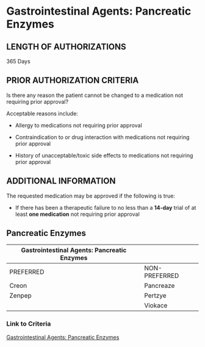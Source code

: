 # Gastrointestinal Agents: Pancreatic Enzymes

## LENGTH OF AUTHORIZATIONS

365 Days

## PRIOR AUTHORIZATION CRITERIA

Is there any reason the patient cannot be changed to a medication not requiring prior approval?

Acceptable reasons include:

- Allergy to medications not requiring prior approval

- Contraindication to or drug interaction with medications not requiring prior approval

- History of unacceptable/toxic side effects to medications not requiring prior approval

## ADDITIONAL INFORMATION

The requested medication may be approved if the following is true:

- If there has been a therapeutic failure to no less than a **14-day** trial of at least **one medication** not requiring prior approval

## Pancreatic Enzymes

| Gastrointestinal Agents: Pancreatic Enzymes  |                  |
|----------------------------------------------|------------------|
| PREFERRED                                    | NON-PREFERRED    |
| Creon                                        | Pancreaze        |
| Zenpep                                       | Pertzye          |
|                                              | Viokace          |

### Link to Criteria

[Gastrointestinal Agents: Pancreatic Enzymes](https://pharmacy.medicaid.ohio.gov/sites/default/files/20220415_UPDL_Criteria_FINAL_.pdf#page=62)
